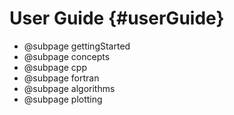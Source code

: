 # User Guide {#userGuide}

* @subpage gettingStarted
* @subpage concepts
* @subpage cpp
* @subpage fortran
* @subpage algorithms
* @subpage plotting